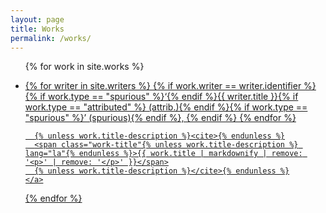 ```yaml
---
layout: page
title: Works
permalink: /works/
---
```



<ul>

{% for work in site.works %}

  <li>
	<a href="{{ work.url | relative_url }}">
      {% for writer in site.writers %}
	  {% if work.writer == writer.identifier %}
	  {% if work.type == "spurious" %}‘{% endif %}{{ writer.title }}{% if work.type == "attributed" %} (attrib.){% endif %}{% if work.type == "spurious" %}’ (spurious){% endif %},
	  {% endif %}
      {% endfor %}
	  
	  {% unless work.title-description %}<cite>{% endunless %}
	  <span class="work-title"{% unless work.title-description %} lang="la"{% endunless %}>{{ work.title | markdownify | remove: '<p>' | remove: '</p>' }}</span>
	  {% unless work.title-description %}</cite>{% endunless %}
	</a>
  </li>
{% endfor %}
</ul>
